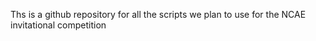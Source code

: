 Ths is a github repository for all the scripts we plan to use for the NCAE invitational competition
